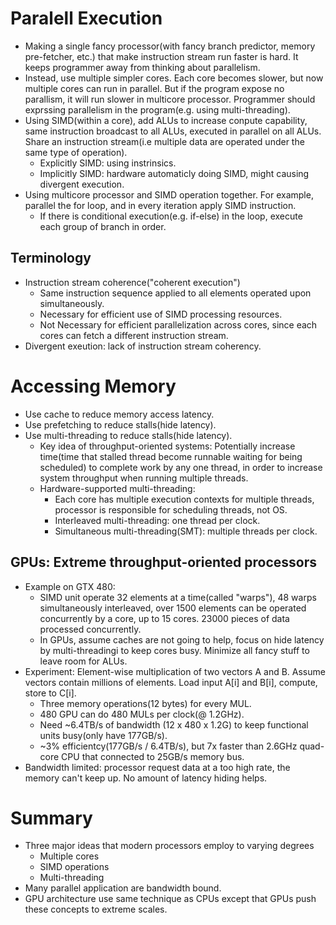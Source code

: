 # Paralell Execution
- Making a single fancy processor(with fancy branch predictor, memory pre-fetcher, etc.) that make instruction stream run faster is hard. It keeps programmer away from thinking about parallelism.
- Instead, use multiple simpler cores. Each core becomes slower, but now multiple cores can run in parallel. But if the program expose no parallism, it will run slower in multicore processor. Programmer should exprssing parallelism in the program(e.g. using multi-threading).
- Using SIMD(within a core), add ALUs to increase conpute capability, same instruction broadcast to all ALUs, executed in parallel on all ALUs. Share an instruction stream(i.e multiple data are operated under the same type of operation).
    - Explicitly SIMD: using instrinsics.
    - Implicitly SIMD: hardware automaticly doing SIMD, might causing divergent execution.
- Using multicore processor and SIMD operation together. For example, parallel the for loop, and in every iteration apply SIMD instruction.
    - If there is conditional execution(e.g. if-else) in the loop, execute each group of branch in order.

## Terminology
- Instruction stream coherence("coherent execution")
    - Same instruction sequence applied to all elements operated upon simultaneously.
    - Necessary for efficient use of SIMD processing resources.
    - Not Necessary for efficient parallelization across cores, since each cores can fetch a different instruction stream.
- Divergent exeution: lack of instruction stream coherency.

# Accessing Memory
- Use cache to reduce memory access latency.
- Use prefetching to reduce stalls(hide latency).
- Use multi-threading to reduce stalls(hide latency).
    - Key idea of throughput-oriented systems: Potentially increase time(time that stalled thread become runnable waiting for being scheduled) to complete work by any one thread, in order to increase system throughput when running multiple threads.
    - Hardware-supported multi-threading:
        - Each core has multiple execution contexts for multiple threads, processor is responsible for scheduling threads, not OS.
        - Interleaved multi-threading: one thread per clock.
        - Simultaneous multi-threading(SMT): multiple threads per clock.
## GPUs: Extreme throughput-oriented processors
- Example on GTX 480:
    - SIMD unit operate 32 elements at a time(called "warps"), 48 warps simultaneously interleaved, over 1500 elements can be operated concurrently by a core, up to 15 cores. 23000 pieces of data processed concurrently.
    - In GPUs, assume caches are not going to help, focus on hide latency by multi-threadingi to keep cores busy. Minimize all fancy stuff to leave room for ALUs.
- Experiment: Element-wise multiplication of two vectors A and B. Assume vectors contain millions of elements. Load input A[i] and B[i], compute, store to C[i].
    - Three memory operations(12 bytes) for every MUL.
    - 480 GPU can do 480 MULs per clock(@ 1.2GHz).
    - Need ~6.4TB/s of bandwidth (12 x 480 x 1.2G) to keep functional units busy(only have 177GB/s).
    - ~3% efficientcy(177GB/s / 6.4TB/s), but 7x faster than 2.6GHz quad-core CPU that connected to 25GB/s memory bus.
- Bandwidth limited: processor request data at a too high rate, the memory can't keep up. No amount of latency hiding helps.

# Summary
- Three major ideas that modern processors employ to varying degrees
    - Multiple cores
    - SIMD operations
    - Multi-threading
- Many parallel application are bandwidth bound.
- GPU architecture use same technique as CPUs except that GPUs push these concepts to extreme scales.
